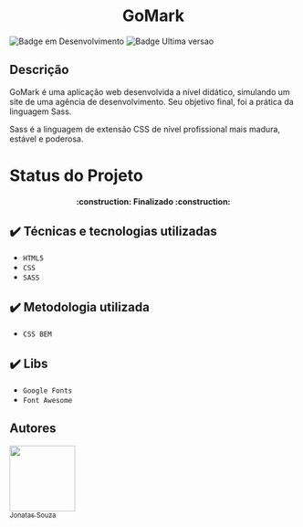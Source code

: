 <h1 align="center"> GoMark </h1>

![Badge em Desenvolvimento](http://img.shields.io/static/v1?label=STATUS&message=FINALIZADO&color=GREEN&style=for-the-badge)
![Badge Ultima versao](http://img.shields.io/static/v1?label=REALESE%20DATE&message=JUNHO%2022&color=GREEN&style=for-the-badge)

## Descrição

<p>GoMark é uma aplicação web desenvolvida a nível didático, simulando um site de uma agência de desenvolvimento. Seu objetivo final, foi a prática da linguagem Sass.</p>
<p>Sass é a linguagem de extensão CSS de nível profissional mais madura, estável e poderosa.</p>

# Status do Projeto

<h4 align="center"> 
    :construction:  Finalizado  :construction:
</h4>

## ✔️ Técnicas e tecnologias utilizadas

- `HTML5`
- `CSS`
- `SASS`

## ✔️ Metodologia utilizada

- `CSS BEM`

## ✔️ Libs

- `Google Fonts`
- `Font Awesome`

## Autores

[<img src="https://avatars.githubusercontent.com/u/53580034?v=4" width=115><br><sub>Jonatas Souza</sub>](https://github.com/jotasouza)
